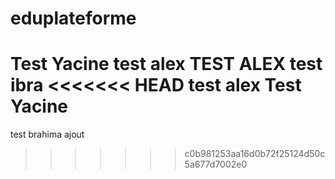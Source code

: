 # eduplateforme

Test Yacine
test alex
TEST ALEX
test ibra
<<<<<<< HEAD
test alex Test Yacine
=======
test brahima ajout
>>>>>>> c0b981253aa16d0b72f25124d50c5a677d7002e0

